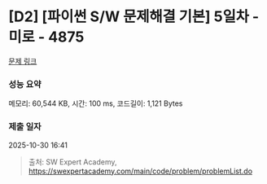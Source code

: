 # [D2] [파이썬 S/W 문제해결 기본] 5일차 - 미로 - 4875 

[문제 링크](https://swexpertacademy.com/main/code/problem/problemDetail.do?contestProbId=AWTQeET6QlADFAVT) 

### 성능 요약

메모리: 60,544 KB, 시간: 100 ms, 코드길이: 1,121 Bytes

### 제출 일자

2025-10-30 16:41



> 출처: SW Expert Academy, https://swexpertacademy.com/main/code/problem/problemList.do